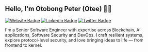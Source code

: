 ## Hello, I'm Otobong Peter (Otee) 👋🏽

[![Website Badge](https://img.shields.io/badge/Website-otobongfp.com-blue?style=flat-square&logo=firefox-browser)](https://otobongfp.com)
[![LinkedIn Badge](https://img.shields.io/badge/LinkedIn-Otobong-blue?style=flat-square&logo=linkedin)](https://www.linkedin.com/in/otobongfp/)
[![Twitter Badge](https://img.shields.io/twitter/follow/OtobongFP)](https://twitter.com/OtobongFP)


I'm a Senior Software Engineer with expertise across Blockchain, AI applications, Software Security and DevOps.
I craft resilient systems, explore protocol-level security, and love bringing ideas to life — from frontend to kernel.

<!-- ## 🎯 Goal

- To understand how things work deeply across complex systems.
- Build large systems end-to-end from the client, apis, infrastructure, all with a security-first approach.

## 💬 Details

- Name: Otobong
- 🙂 He/Him/Male/Man
- ✉️ Email: hello@otobongfp.com
- ⚡️ Fun fact: A jiffy is an actual unit of time. It's 1/100th of a second.

---

## 🌡️ Experience

<!-- | Company            |             Role             | Employment Type |       Duration       |
| :----------------- | :--------------------------: | :-------------: | :------------------: |
| Atopet Automations |            Intern            |    Full-Time    | Apr 2019 - Sept 2019 |
| ABCD Technologies  | Product Lead/ Software Engr. |    Full-Time    | Aug 2021 - Mar 2023  |
| Ukemey Inc         |        Software Engr.        |    Contract     | Aug 2023 - Dec 2023  |
| LTO Network        |        Snr. Software Engr.   |    Full-Time    | Apr 2024 - Present   |

---

## ⚙️ I'm currently...

- Building products that address real-world problems.
- Building tools and platforms that enable people/organizations scale their work.

---

## 📕 Articles I have written

- [Medium](https://medium.com/@otobongpeter)

#### Programming Languages

<p align="center">
  <a href="https://skillicons.dev">
    <img src="https://skillicons.dev/icons?i=bash,typescript,js,python,rust,go" />
  </a>
</p>

#### Frameworks/Runtime

<p align="center">
  <a href="https://skillicons.dev">
    <img src="https://skillicons.dev/icons?i=nodejs,react,nest,express,angular" />
  </a>
</p>

#### OS Stack

<p align="center">
  <a href="https://skillicons.dev">
    <img src="https://skillicons.dev/icons?i=linux,ubuntu,debian" />
  </a>
</p>

#### Databases

<p align="center">
  <a href="https://skillicons.dev">
    <img src="https://skillicons.dev/icons?i=mysql,postgres,mongodb,redis" />
  </a>
</p>

#### Cloud/DevOps/

<p align="center"><a href="https://skillicons.dev">
    <img src="https://skillicons.dev/icons?i=aws,git,docker,kubernetes" />
  </a></p>

#### Fav Editor / IDE

<p align="center">
  <a href="https://skillicons.dev">
    <img src="https://skillicons.dev/icons?i=vscode,neovim" />
  </a>
</p> -->
